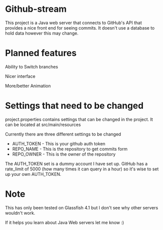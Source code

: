 Github-stream
============

This project is a Java web server that connects to GitHub's API that provides a nice front end for seeing commits. It doesn't use a database to hold data however this may change.



Planned features
===============
Ability to Switch branches

Nicer interface

More/better Animation



Settings that need to be changed
===========

project.properties contains settings that can be changed in the project. It can be located at src/main/resources


Currently there are three different settings to be changed
* AUTH_TOKEN  - This is your github auth token
* REPO_NAME   - This is the repository to get commits form
* REPO_OWNER  - This is the owner of the repository 

The AUTH_TOKEN set is a dummy account I have set up. GitHub has a rate_limit of 5000 (how many times it can query in a hour) so it's wise to set up your own AUTH_TOKEN.




Note
=========
This has only been tested on Glassfish 4.1 but I don't see why other servers wouldn't work.

If it helps you learn about Java Web servers let me know :)
